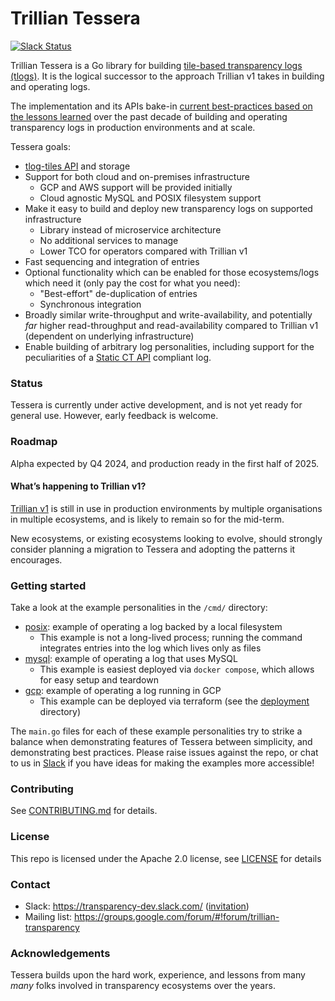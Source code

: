 # Trillian Tessera

[![Slack Status](https://img.shields.io/badge/Slack-Chat-blue.svg)](https://transparency-dev.slack.com/)

Trillian Tessera is a Go library for building
[tile-based transparency logs (tlogs)](https://github.com/C2SP/C2SP/blob/main/tlog-tiles.md).
It is the logical successor to the approach Trillian v1 takes in building and operating logs.

The implementation and its APIs bake-in
[current best-practices based on the lessons learned](https://transparency.dev/articles/tile-based-logs/)
over the past decade of building and operating transparency logs in production environments and at scale.

Tessera goals:

*   [tlog-tiles API][] and storage
*   Support for both cloud and on-premises infrastructure
    *   GCP and AWS support will be provided initially
    *   Cloud agnostic MySQL and POSIX filesystem support
*   Make it easy to build and deploy new transparency logs on supported infrastructure
    *   Library instead of microservice architecture
    *   No additional services to manage
    *   Lower TCO for operators compared with Trillian v1
*   Fast sequencing and integration of entries
*   Optional functionality which can be enabled for those ecosystems/logs which need it (only pay the cost for what you need):
    *   "Best-effort" de-duplication of entries
    *   Synchronous integration
*   Broadly similar write-throughput and write-availability, and potentially _far_ higher read-throughput
    and read-availability compared to Trillian v1 (dependent on underlying infrastructure)
*   Enable building of arbitrary log personalities, including support for the peculiarities of a
    [Static CT API][] compliant log.

### Status

Tessera is currently under active development, and is not yet ready for general use. However, early
feedback is welcome.

### Roadmap

Alpha expected by Q4 2024, and production ready in the first half of 2025.

#### What’s happening to Trillian v1?

[Trillian v1](https://github.com/google/trillian) is still in use in production environments by
multiple organisations in multiple ecosystems, and is likely to remain so for the mid-term. 

New ecosystems, or existing ecosystems looking to evolve, should strongly consider planning a
migration to Tessera and adopting the patterns it encourages. 

### Getting started

Take a look at the example personalities in the `/cmd/` directory:
  - [posix](./cmd/conformance/posix/): example of operating a log backed by a local filesystem
    - This example is not a long-lived process; running the command integrates entries into the log which lives only as files
  - [mysql](./cmd/conformance/mysql/): example of operating a log that uses MySQL
    - This example is easiest deployed via `docker compose`, which allows for easy setup and teardown
  - [gcp](./cmd/conformance/gcp/): example of operating a log running in GCP
    - This example can be deployed via terraform (see the [deployment](./deployment/) directory)

The `main.go` files for each of these example personalities try to strike a balance when demonstrating features of Tessera between simplicity, and demonstrating best practices.
Please raise issues against the repo, or chat to us in [Slack](#contact) if you have ideas for making the examples more accessible!

### Contributing

See [CONTRIBUTING.md](/CONTRIBUTING.md) for details.

### License

This repo is licensed under the Apache 2.0 license, see [LICENSE](/LICENSE) for details

### Contact

- Slack: https://transparency-dev.slack.com/ ([invitation](https://join.slack.com/t/transparency-dev/shared_invite/zt-27pkqo21d-okUFhur7YZ0rFoJVIOPznQ))
- Mailing list: https://groups.google.com/forum/#!forum/trillian-transparency

### Acknowledgements

Tessera builds upon the hard work, experience, and lessons from many _many_ folks involved in
transparency ecosystems over the years.

[tlog-tiles API]: https://c2sp.org/tlog-tiles
[Static CT API]: https://c2sp.org/static-ct-api
